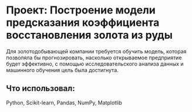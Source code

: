 # Проект: Построение модели предсказания коэффициента восстановления золота из руды

Для золотодобывающей компании требуется обучить модель, которая позволяла бы прогнозировать, насколько открываемое предприятие будет эффективно, с помощью исследовательского анализа данных и машинного обучения цель была достигнута.

## Что использовал:
Python, Scikit-learn, Pandas, NumPy, Matplotlib
